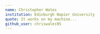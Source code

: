 ```yaml
---
name: Christopher Wales
institution: Edinburgh Napier University 
quote: It works on my machine...
github_user: chriswales95
---
```

